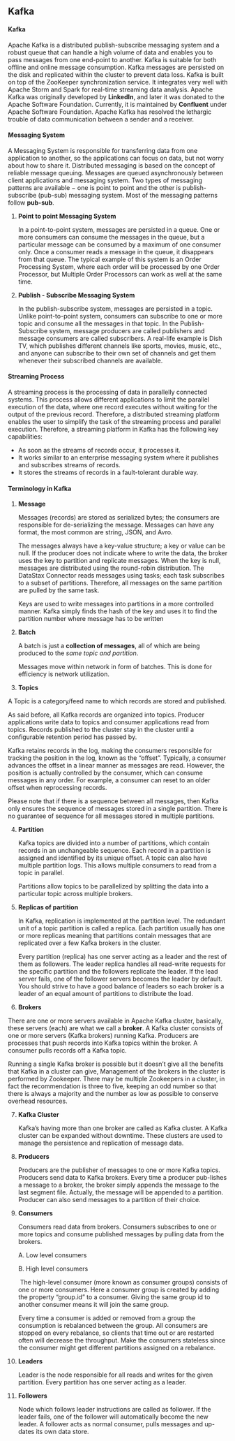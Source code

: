## Kafka



#### Kafka

Apache Kafka is a distributed publish-subscribe messaging system and a robust queue that can handle a high volume of data and enables you to pass messages from one end-point to another. Kafka is suitable for both offline and online message consumption. Kafka messages are persisted on the disk and replicated within the cluster to prevent data loss. Kafka is built on top of the ZooKeeper synchronization service. It integrates very well with Apache Storm and Spark for real-time streaming data analysis.  Apache Kafka was originally developed by **LinkedIn**, and later it was donated to the Apache Software Foundation. Currently, it is maintained by **Confluent** under Apache Software Foundation. Apache Kafka has resolved the lethargic trouble of data communication between a sender and a receiver.



#### Messaging System

A Messaging System is responsible for transferring data from one application to another, so the applications can focus on data, but not worry about how to share it. Distributed messaging is based on the concept of reliable message queuing. Messages are queued asynchronously between client applications and messaging system. Two types of messaging patterns are available − one is point to point and the other is publish-subscribe (pub-sub) messaging system. Most of the messaging patterns follow **pub-sub**.



1. **Point to point Messaging System**

   In a point-to-point system, messages are persisted in a queue. One or more consumers can consume the messages in the queue, but a particular message can be consumed by a maximum of one consumer only. Once a consumer reads a message in the queue, it disappears from that queue. The typical example of this system is an Order Processing System, where each order will be processed by one Order Processor, but Multiple Order Processors can work as well at the same time.

   

2. **Publish - Subscribe Messaging System**

   In the publish-subscribe system, messages are persisted in a topic. Unlike point-to-point system, consumers can subscribe to one or more topic and consume all the messages in that topic. In the Publish-Subscribe system, message producers are called publishers and message consumers are called subscribers. A real-life example is Dish TV, which publishes different channels like sports, movies, music, etc., and anyone can subscribe to their own set of channels and get them whenever their subscribed channels are available.



#### Streaming Process

A streaming process is the processing of data in parallelly connected systems. This process allows different applications to limit the parallel execution of the data, where one record executes without waiting for the output of the previous record. Therefore, a distributed streaming platform enables the user to simplify the task of the streaming process and parallel execution. Therefore, a streaming platform in Kafka has the following key capabilities:

- As soon as the streams of records occur, it processes it.
- It works similar to an enterprise messaging system where it publishes and subscribes streams of records.
- It stores the streams of records in a fault-tolerant durable way.



#### Terminology in Kafka

1. **Message**

   Messages (records) are stored as serialized bytes; the consumers are responsible for de-serializing the message. Messages can have any format, the most common are string, JSON, and Avro.

   The messages always have a key-value structure; a key or value can be null. If the producer does not indicate where to write the data, the broker uses the key to partition and replicate messages. When the key is null, messages are distributed using the round-robin distribution. The DataStax Connector reads messages using tasks; each task subscribes to a subset of partitions. Therefore, all messages on the same partition are pulled by the same task. 

   Keys are used to write messages into partitions in a more controlled manner. Kafka simply finds the hash of the key and uses it to find the partition number where message has to be written

2. **Batch**

   A batch is just a **collection of messages**, all of which are being produced to the *same topic and partition*.

   Messages move within network in form of batches. This is done for efficiency is network utilization.

3.  **Topics**

   A Topic is a category/feed name to which records are stored and published.

   As said before, all Kafka records are organized into topics. Producer applications write data to topics and consumer applications read from topics. Records published to the cluster stay in the cluster until a configurable retention period has passed by.

   Kafka retains records in the log, making the consumers responsible for tracking the position in the log, known as the “offset”. Typically, a consumer advances the offset in a linear manner as messages are read. However, the position is actually controlled by the consumer, which can consume messages in any order. For example, a consumer can reset to an older offset when reprocessing records.

   Please note that if there is a sequence between all messages, then Kafka only ensures the sequence of messages stored in a single partition. There is no guarantee of sequence for all messages stored in multiple partitions.

4. **Partition**

   Kafka topics are divided into a number of partitions, which contain records in an unchangeable sequence. Each record in a partition is assigned and identified by its unique offset. A topic can also have multiple partition logs. This allows multiple consumers to read from a topic in parallel.

   Partitions allow topics to be parallelized by splitting the data into a particular topic across multiple brokers.

5. **Replicas of partition**

   In Kafka, replication is implemented at the partition level. The redundant unit of a topic partition is called a replica. Each partition usually has one or more replicas meaning that partitions contain messages that are replicated over a few Kafka brokers in the cluster.

   Every partition (replica) has one server acting as a leader and the rest of them as followers. The leader replica handles all read-write requests for the specific partition and the followers replicate the leader. If the lead server fails, one of the follower servers becomes the leader by default. You should strive to have a good balance of leaders so each broker is a leader of an equal amount of partitions to distribute the load.

6.  **Brokers**

   There are one or more servers available in Apache Kafka cluster, basically, these servers (each) are what we call a **broker**. A Kafka cluster consists of one or more servers (Kafka brokers) running Kafka. Producers are processes that push records into Kafka topics within the broker. A consumer pulls records off a Kafka topic.

   Running a single Kafka broker is possible but it doesn’t give all the benefits that Kafka in a cluster can give, Management of the brokers in the cluster is performed by Zookeeper. There may be multiple Zookeepers in a cluster, in fact the recommendation is three to five, keeping an odd number so that there is always a majority and the number as low as possible to conserve overhead resources.

7. **Kafka Cluster**

   Kafka’s having more than one broker are called as Kafka cluster. A Kafka cluster can be expanded without downtime. These clusters are used to manage the persistence and replication of message data.

8. **Producers**

   Producers are the publisher of messages to one or more Kafka topics. Producers send data to Kafka brokers. Every time a producer pub-lishes a message to a broker, the broker simply appends the message to the last segment file. Actually, the message will be appended to a partition. Producer can also send messages to a partition of their choice.

9. **Consumers**

   Consumers read data from brokers. Consumers subscribes to one or more topics and consume published messages by pulling data from the brokers.

   A. Low level consumers

   B. High level consumers

   ​	The high-level consumer (more known as consumer groups) consists of one or more consumers. Here a consumer group is created by adding the property “group.id” to a consumer. Giving the same group id to another consumer means it will join the same group.

   Every time a consumer is added or removed from a group the consumption is rebalanced between the group. All consumers are stopped on every rebalance, so clients that time out or are restarted often will decrease the throughput. Make the consumers stateless since the consumer might get different partitions assigned on a rebalance.

10. **Leaders**

    Leader is the node responsible for all reads and writes for the given partition. Every partition has one server acting as a leader.

11. **Followers**

    Node which follows leader instructions are called as follower. If the leader fails, one of the follower will automatically become the new leader. A follower acts as normal consumer, pulls messages and up-dates its own data store.

    

    